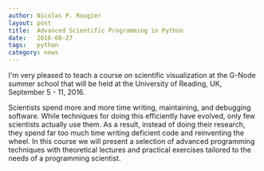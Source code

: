 ```yaml
---
author: Nicolas P. Rougier
layout: post
title:  Advanced Scientific Programming in Python
date:   2016-08-27
tags:   python
category: news
---
```


I'm very pleased to teach a course on scientific visualization at the G-Node
summer school that will be held at the University of Reading, UK, September 5 -
11, 2016.

Scientists spend more and more time writing, maintaining, and debugging
software. While techniques for doing this efficiently have evolved, only few
scientists actually use them. As a result, instead of doing their research,
they spend far too much time writing deficient code and reinventing the
wheel. In this course we will present a selection of advanced programming
techniques with theoretical lectures and practical exercises tailored to the
needs of a programming scientist.
